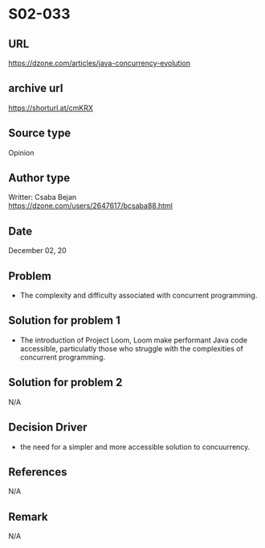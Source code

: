 # S02-033

## URL
https://dzone.com/articles/java-concurrency-evolution

## archive url
https://shorturl.at/cmKRX

## Source type
Opinion

## Author type
Writter: Csaba Bejan  
https://dzone.com/users/2647617/bcsaba88.html


## Date
December 02, 20


## Problem
- The complexity and difficulty associated with concurrent programming.


## Solution for problem 1
- The introduction of Project Loom, Loom make performant Java code accessible, particulatly those who struggle with the complexities of concurrent programming. 


## Solution for problem 2
N/A

## Decision Driver
- the need for a simpler and more accessible solution to concuurrency.

## References 
N/A


## Remark
N/A


